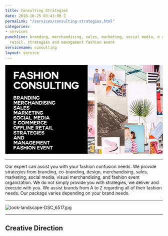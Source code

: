 ```yaml
---
title: Consulting Strategies
date: 2018-10-25 03:43:00 Z
permalink: "/services/consulting-strategies.html"
categories:
- services
punchline: branding, merchandising, sales, marketing, social media, e commerce, offline
  retail, strategies and management fashion event
servicename: consulting
layout: service
---
```


![services-production.jpg](/images/services/service-4.jpg)

---

Our expert can assist you with your fashion confusion needs. We provide strategies from branding, co-branding, design, merchandising, sales, marketing, social media, visual merchandising, and fashion event organization. We do not simply provide you with strategies, we deliver and execute with you. We assist brands from A to Z regarding all of their fashion needs. Our package varies depending on your brand needs.

---

![look-landscape-DSC_6517.jpg](/uploads/look-landscape-DSC_6517.jpg)

---

## Creative Direction
